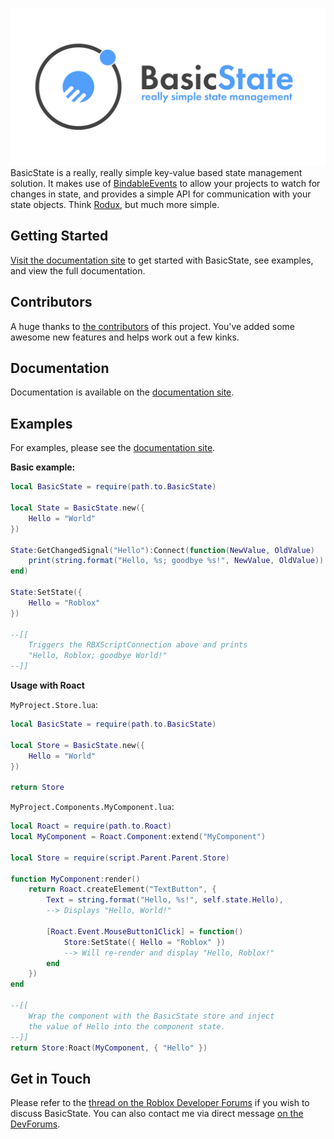 [![# BasicState](basicstate-cover.png)](https://csqrl.github.io/BasicState/)
BasicState is a really, really simple key-value based state management solution. It makes use of [BindableEvents](https://developer.roblox.com/en-us/api-reference/class/BindableEvent) to allow your projects to watch for changes in state, and provides a simple API for communication with your state objects. Think [Rodux](https://roblox.github.io/rodux/), but much more simple.

## Getting Started
[Visit the documentation site](https://csqrl.github.io/BasicState/) to get started with BasicState, see examples, and view the full documentation.

## Contributors
A huge thanks to [the contributors](https://github.com/csqrl/BasicState/graphs/contributors) of this project. You've added some awesome new features and helps work out a few kinks.

## Documentation
Documentation is available on the [documentation site](https://csqrl.github.io/BasicState/docs/).

## Examples
For examples, please see the [documentation site](https://csqrl.github.io/BasicState/example/).

**Basic example:**
```lua
local BasicState = require(path.to.BasicState)

local State = BasicState.new({
    Hello = "World"
})

State:GetChangedSignal("Hello"):Connect(function(NewValue, OldValue)
    print(string.format("Hello, %s; goodbye %s!", NewValue, OldValue))
end)

State:SetState({
    Hello = "Roblox"
})

--[[
    Triggers the RBXScriptConnection above and prints
    "Hello, Roblox; goodbye World!"
--]]
```

**Usage with Roact**

`MyProject.Store.lua`:

```lua
local BasicState = require(path.to.BasicState)

local Store = BasicState.new({
    Hello = "World"
})

return Store
```

`MyProject.Components.MyComponent.lua`:
```lua
local Roact = require(path.to.Roact)
local MyComponent = Roact.Component:extend("MyComponent")

local Store = require(script.Parent.Parent.Store)

function MyComponent:render()
    return Roact.createElement("TextButton", {
        Text = string.format("Hello, %s!", self.state.Hello),
        --> Displays "Hello, World!"

        [Roact.Event.MouseButton1Click] = function()
            Store:SetState({ Hello = "Roblox" })
            --> Will re-render and display "Hello, Roblox!"
        end
    })
end

--[[
    Wrap the component with the BasicState store and inject
    the value of Hello into the component state.
--]]
return Store:Roact(MyComponent, { "Hello" })
```

## Get in Touch
Please refer to the [thread on the Roblox Developer Forums](https://devforum.roblox.com/t/basicstate-a-state-management-solution/571355) if you wish to discuss BasicState.
You can also contact me via direct message [on the DevForums](https://devforum.roblox.com/u/csqrl).
